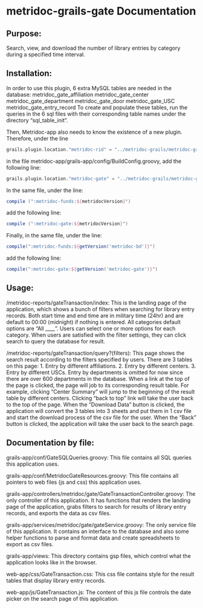 metridoc-grails-gate Documentation
==================================

Purpose:
--------
Search, view, and download the number of library entries by category during a specified time interval.

Installation:
-------------
In order to use this plugin, 6 extra MySQL tables are needed in the database:
    metridoc_gate_affiliation
    metridoc_gate_center
    metridoc_gate_department
    metridoc_gate_door
    metridoc_gate_USC
    metridoc_gate_entry_record
To create and populate these tables, run the queries in the 6 sql files with their corresponding table names under the directory “sql_table_init”.

Then, Metridoc-app also needs to know the existence of a new plugin. Therefore, under the line 
```groovy
grails.plugin.location."metridoc-rid" = "../metridoc-grails/metridoc-grails-rid"
```
in the file metridoc-app/grails-app/config/BuildConfig.groovy, add the following line:
```groovy
grails.plugin.location."metridoc-gate" = "../metridoc-grails/metridoc-grails-gate"
```
In the same file, under the line:
```groovy
compile (":metridoc-funds:${metridocVersion}")
```
add the following line:
```groovy
compile (":metridoc-gate:${metridocVersion}")
```
Finally, in the same file, under the line:
```groovy
compile(":metridoc-funds:${getVersion('metridoc-bd')}")
```
add the following line:
```groovy
compile(":metridoc-gate:${getVersion('metridoc-gate')}")
```

Usage:
------
/metridoc-reports/gateTransaction/index:
This is the landing page of the application, which shows a bunch of filters when searching for library entry records. Both start time and end time are in military time (24hr) and are default to 00:00 (midnight) if nothing is entered. All categories default options are “All ____”. Users can select one or more options for each category. When users are satisfied with the filter settings, they can click search to query the database for result.

/metridoc-reports/gateTransaction/query?(filters):
This page shows the search result according to the filters specified by users. There are 3 tables on this page: 1. Entry by different affiliations. 2. Entry by different centers. 3. Entry by different USCs. Entry by departments is omitted for now since there are over 600 departments in the database. 
When a link at the top of the page is clicked, the page will job to its corresponding result table. For example, clicking “Center Summary” will jump to the beginning of the result table by different centers. Clicking “back to top” link will take the user back to the top of the page.
When the “Download Data” button is clicked, the application will convert the 3 tables into 3 sheets and put them in 1 csv file and start the download process of the csv file for the user.
When the “Back” button is clicked, the application will take the user back to the search page.


Documentation by file:
----------------------
grails-app/conf/GateSQLQueries.groovy:
This file contains all SQL queries this application uses.

grails-app/conf/MetridocGateResources.groovy:
This file contains all pointers to web files (js and css) this application uses.

grails-app/controllers/metridoc/gate/GateTransactionController.groovy:
The only controller of this application. It has functions that renders the landing page of the application, grabs filters to search for results of library entry records, and exports the data as csv files.

grails-app/services/metridoc/gate/gateService.groovy:
The only service file of this application. It contains an interface to the database and also some helper functions to parse and format data and create spreadsheets to export as csv files.

 grails-app/views:
This directory contains gsp files, which control what the application looks like in the browser.

web-app/css/GateTransaction.css:
This css file contains style for the result tables that display library entry records.

web-app/js/GateTransaction.js:
The content of this js file controls the date picker on the search page of this application.


